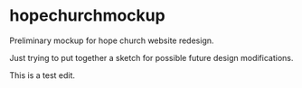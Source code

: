 # hopechurchmockup
Preliminary mockup for hope church website redesign.

Just trying to put together a sketch for possible future design modifications.

This is a test edit.
